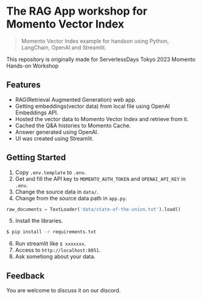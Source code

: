 # The RAG App workshop for Momento Vector Index
>  Momento Vector Index example for handson using Python, LangChain, OpenAI and Streamlit.

This repository is originally made for ServerlessDays Tokyo 2023 Momento Hands-on Workshop

## Features
- RAG(Retrieval Augmented Generation) web app.
- Getting embeddings(vector data) from local file using OpenAI Embeddings API.
- Hosted the vector data to Momento Vector Index and retrieve from it.
- Cached the Q&A histories to Momento Cache.
- Answer generated using OpenAI.
- UI was created using Streamlit.

## Getting Started
1. Copy `.env.template` to `.env`.
2. Get and fill the API key to `MOMENTO_AUTH_TOKEN` and `OPENAI_API_KEY` in `.env`.
3. Change the source data in `data/`.
4. Change from the source data path in `app.py`.
```py
raw_documents = TextLoader('data/state-of-the-union.txt').load()
```
5. Install the libraries.
```sh
$ pip install -r requirements.txt
```
6. Run streamlit like `$ xxxxxxx`.
7. Access to `http://localhost:8051`.
8. Ask sometiong about your data.

## Feedback
You are welcome to discuss it on our discord.
